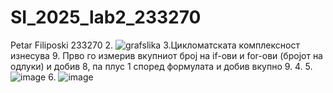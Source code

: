 # SI_2025_lab2_233270
Petar Filiposki 233270
2. ![grafslika](https://github.com/user-attachments/assets/a35f4131-da32-48ee-9988-67933e47c2ed)
3.Цикломатската комплексност изнесува 9. Прво го измерив вкупниот број на if-ови и for-ови (бројот на одлуки) и добив 8, па плус 1 според формулата и добив вкупно 9.
4.
5.
![image](https://github.com/user-attachments/assets/961d9b44-18ef-403b-b7d3-50e85fe55d60)
6.
![image](https://github.com/user-attachments/assets/6247d1c0-e2ad-4bea-934e-02cab934590a)




